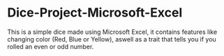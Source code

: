 # Dice-Project-Microsoft-Excel
This is a simple dice made using Microsoft Excel, it contains features like changing color (Red, Blue or Yellow), aswell as a trait that tells you if you rolled an even or odd number.
